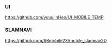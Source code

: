 ### UI
https://github.com/yuuujinHeo/UI_MOBILE_TEMP

### SLAMNAVI
https://github.com/RBmobile23/mobile_slamnav2D
